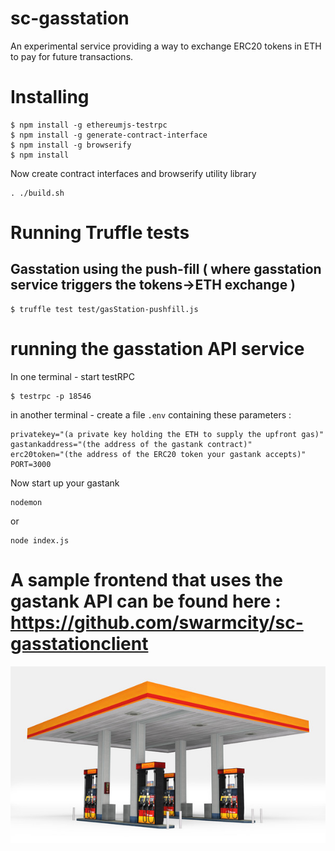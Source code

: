 # sc-gasstation

An experimental service providing a way to exchange ERC20 tokens in ETH to pay for future transactions. 

# Installing

```
$ npm install -g ethereumjs-testrpc
$ npm install -g generate-contract-interface
$ npm install -g browserify
$ npm install
```

Now create contract interfaces and browserify utility library

```
. ./build.sh
```


# Running Truffle tests

## Gasstation using the push-fill ( where gasstation service triggers the tokens->ETH exchange )

```
$ truffle test test/gasStation-pushfill.js
```

# running the gasstation API service

In one terminal - start testRPC

```
$ testrpc -p 18546
```

in another terminal - create a file ```.env``` containing these parameters :


```
privatekey="(a private key holding the ETH to supply the upfront gas)"
gastankaddress="(the address of the gastank contract)"
erc20token="(the address of the ERC20 token your gastank accepts)"
PORT=3000
```

Now start up your gastank

```
nodemon
```

or

```
node index.js
```

# A sample frontend that uses the gastank API can be found here : https://github.com/swarmcity/sc-gasstationclient


![Fill me up](images/station.jpeg)

